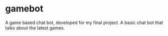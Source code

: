 # gamebot
A game based chat bot, developed for my final project. A basic chat bot that talks about the latest games.
